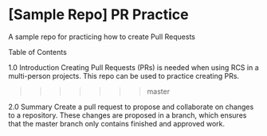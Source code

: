 # [Sample Repo] PR Practice
A sample repo for practicing how to create Pull Requests


Table of Contents

1.0 Introduction
Creating Pull Requests (PRs) is needed when using RCS in a multi-person projects. This repo can be used to practice creating PRs.
>>>>>>> master

2.0 Summary 
Create a pull request to propose and collaborate on changes to a repository. These changes are proposed in a branch, which ensures that the master branch only contains finished and approved work.
